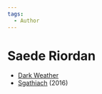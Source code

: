 ```yaml
---
tags:
  - Author
---
```


# Saede Riordan

- [Dark Weather](./darkweather.md)
- [Sgathiach](./sgathiach.md) (2016)